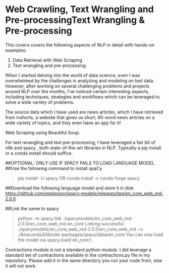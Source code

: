 # Web Crawling, Text Wrangling and Pre-processingText Wrangling & Pre-processing

This covers covers the following aspects of NLP in detail with hands-on examples:

1. Data Retrieval with Web Scraping
2. Text wrangling and pre-processing

When I started delving into the world of data science, even I was overwhelmed by the challenges in analyzing and modeling on text data. However, after working on several challenging problems and projects around NLP over the months, I’ve noticed certain interesting aspects, including techniques, strategies and workflows which can be leveraged to solve a wide variety of problems.

The source data which I have used are news articles, which I have retrieved from inshorts, a website that gives us short, 60-word news articles on a wide variety of topics, and they even have an app for it!

Web Scraping using Beautiful Soup.

For text-wrangling and text pre-processing, I have leveraged a fair bit of nltk
and spacy , both state-of-the-art libraries in NLP. Typically a pip install <library> or a
conda install <library> should suffice.
  
##OPTIONAL: ONLY USE IF SPACY FAILS TO LOAD LANGUAGE MODEL
##Use the following command to install spaCy
> pip install -U spacy
OR
> conda install -c conda-forge spacy

##Download the following language model and store it in disk
https://github.com/explosion/spacy-models/releases/tag/en_core_web_md-2.0.0

##Link the same to spacy 
> python -m spacy link ./spacymodels/en_core_web_md-2.0.0/en_core_web_md en_core
Linking successful
    ./spacymodels/en_core_web_md-2.0.0/en_core_web_md --> ./Anaconda3/lib/site-packages/spacy/data/en_core
You can now load the model via spacy.load('en_core')

Contractions module is not a standard python module. I did leverage a standard set of
contractions available in the contractions.py file in my repository. Please add it in the
same directory you run your code from, else it will not work.

